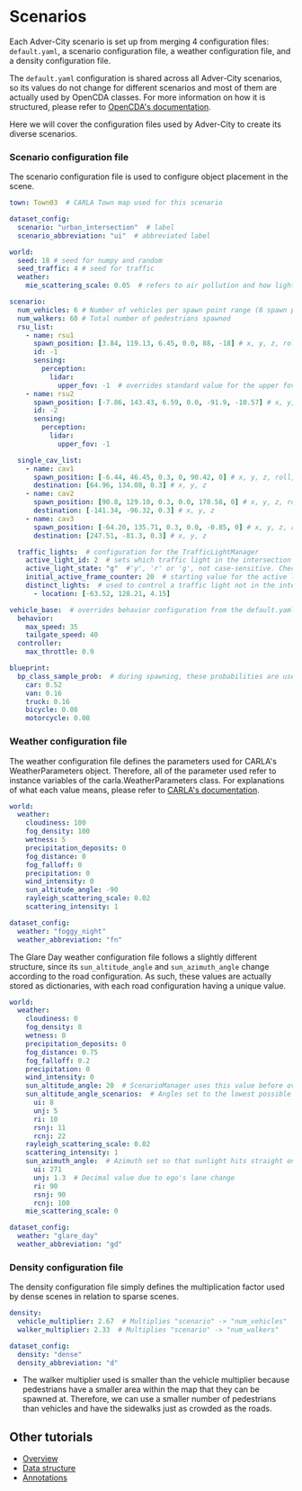 # Scenarios

Each Adver-City scenario is set up from merging 4 configuration files: `default.yaml`, a scenario configuration file,
a weather configuration file, and a density configuration file.

The `default.yaml` configuration is shared across all Adver-City scenarios, so its values do not change for different 
scenarios and most of them are actually used by OpenCDA classes. For more information on how it is structured, please
refer to [OpenCDA's documentation](https://opencda-documentation.readthedocs.io/en/latest/md_files/yaml_define.html).

Here we will cover the configuration files used by Adver-City to create its diverse scenarios.

### Scenario configuration file

The scenario configuration file is used to configure object placement in the scene. 

```yaml
town: Town03  # CARLA Town map used for this scenario

dataset_config:
  scenario: "urban_intersection"  # label
  scenario_abbreviation: "ui"  # abbreviated label

world:
  seed: 18 # seed for numpy and random
  seed_traffic: 4 # seed for traffic
  weather:
    mie_scattering_scale: 0.05  # refers to air pollution and how light is influenced by it

scenario:
  num_vehicles: 6 # Number of vehicles per spawn point range (8 spawn point ranges are used)
  num_walkers: 60 # Total number of pedestrians spawned
  rsu_list:
    - name: rsu1
      spawn_position: [3.84, 119.13, 6.45, 0.0, 88, -18] # x, y, z, roll, yaw, pitch
      id: -1
      sensing:
        perception:
          lidar:
            upper_fov: -1  # overrides standard value for the upper fov, since this rsu is elevated
    - name: rsu2
      spawn_position: [-7.86, 143.43, 6.59, 0.0, -91.9, -10.57] # x, y, z, roll, yaw, pitch
      id: -2
      sensing:
        perception:
          lidar:
            upper_fov: -1

  single_cav_list:
    - name: cav1
      spawn_position: [-6.44, 46.45, 0.3, 0, 90.42, 0] # x, y, z, roll, yaw, pitch
      destination: [64.96, 134.08, 0.3] # x, y, z
    - name: cav2
      spawn_position: [90.8, 129.10, 0.3, 0.0, 178.58, 0] # x, y, z, roll, yaw, pitch
      destination: [-141.34, -96.32, 0.3] # x, y, z
    - name: cav3
      spawn_position: [-64.20, 135.71, 0.3, 0.0, -0.85, 0] # x, y, z, roll, yaw, pitch
      destination: [247.51, -81.3, 0.3] # x, y, z

  traffic_lights:  # configuration for the TrafficLightManager
    active_light_id: 2  # sets which traffic light in the intersection is active in the beginning of the simulation
    active_light_state: "g"  #'y', 'r' or 'g', not case-sensitive. Check TrafficLightManager for further info
    initial_active_frame_counter: 20  # starting value for the active light's frame counter
    distinct_lights:  # used to control a traffic light not in the intersection, but that affects intersection traffic
      - location: [-63.52, 128.21, 4.15]

vehicle_base:  # overrides behavior configuration from the default.yaml file
  behavior:
    max_speed: 35
    tailgate_speed: 40
  controller:
    max_throttle: 0.9

blueprint:
  bp_class_sample_prob:  # during spawning, these probabilities are used to select the vehicles to be spawned
    car: 0.52
    van: 0.16
    truck: 0.16
    bicycle: 0.08
    motorcycle: 0.08
```

### Weather configuration file

The weather configuration file defines the parameters used for CARLA's WeatherParameters object. Therefore, all of the
parameter used refer to instance variables of the carla.WeatherParameters class. For explanations of what each value
means, please refer to 
[CARLA's documentation](https://carla.readthedocs.io/en/0.9.12/python_api/#carlaweatherparameters).

```yaml
world:
  weather:
    cloudiness: 100
    fog_density: 100
    wetness: 5
    precipitation_deposits: 0
    fog_distance: 0
    fog_falloff: 0
    precipitation: 0
    wind_intensity: 0
    sun_altitude_angle: -90
    rayleigh_scattering_scale: 0.02
    scattering_intensity: 1

dataset_config:
  weather: "foggy_night"
  weather_abbreviation: "fn"
```

The Glare Day weather configuration file follows a slightly different structure, since its `sun_altitude_angle` and
`sun_azimuth_angle` change according to the road configuration. As such, these values are actually stored as 
dictionaries, with each road configuration having a unique value.

```yaml
world:
  weather:
    cloudiness: 0
    fog_density: 8
    wetness: 0
    precipitation_deposits: 0
    fog_distance: 0.75
    fog_falloff: 0.2
    precipitation: 0
    wind_intensity: 0
    sun_altitude_angle: 20  # ScenarioManager uses this value before override happens, so a dummy value must be used
    sun_altitude_angle_scenarios:  # Angles set to the lowest possible value that does not occlude sun from ego view
      ui: 8
      unj: 5
      ri: 10
      rsnj: 11
      rcnj: 22
    rayleigh_scattering_scale: 0.02
    scattering_intensity: 1
    sun_azimuth_angle:  # Azimuth set so that sunlight hits straight onto ego's path
      ui: 271
      unj: 1.3  # Decimal value due to ego's lane change
      ri: 90
      rsnj: 90
      rcnj: 100
    mie_scattering_scale: 0

dataset_config:
  weather: "glare_day"
  weather_abbreviation: "gd"
```

### Density configuration file

The density configuration file simply defines the multiplication factor used by dense scenes in relation to sparse 
scenes.

```yaml
density:
  vehicle_multiplier: 2.67  # Multiplies "scenario" -> "num_vehicles"
  walker_multiplier: 2.33  # Multiplies "scenario" -> "num_walkers"

dataset_config:
  density: "dense"
  density_abbreviation: "d"
```

* The walker multiplier used is smaller than the vehicle multiplier because pedestrians have a smaller area within the
map that they can be spawned at. Therefore, we can use a smaller number of pedestrians than vehicles and have the
sidewalks just as crowded as the roads.

## Other tutorials

* [Overview](overview.md)
* [Data structure](data_structure.md)
* [Annotations](annotations.md)